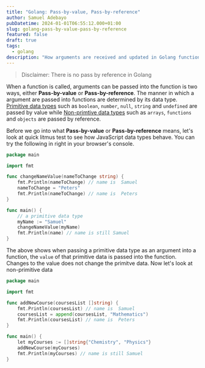 ```yaml
---
title: "Golang: Pass-by-value, Pass-by-reference"
author: Samuel Adebayo
pubDatetime: 2024-01-01T06:55:12.000+01:00
slug: golang-pass-by-value-pass-by-reference
featured: false
draft: true
tags:
  - golang
description: "How arguments are received and updated in Golang functions."
---
```


> Disclaimer: There is no pass by reference in Golang

When a function is called, arguments can be passed into the function is two ways, either **Pass-by-value** or **Pass-by-reference**.
The manner in which a argument are passed into functions are determined by its data type. [Primitive data types](https://developer.mozilla.org/en-US/docs/Glossary/Primitive) such as `boolean`, `number`, `null`, `string` and `undefined` are passed by value while [Non-primtive data types](https://developer.mozilla.org/en-US/docs/Web/JavaScript/Data_structures#objects) such as `arrays`, `functions` and `objects` are passed by reference.

Before we go into what **Pass-by-value** or **Pass-by-reference** means, let's look at quick litmus test to see how JavaScript data types behave. You can try the following in right in your browser's console.

```go
package main

import fmt

func changeNameValue(nameToChange string) {
	fmt.Println(nameToChange) // name is  Samuel
	nameToChange = "Peters"
	fmt.Println(nameToChange) // name is  Peters
}

func main() {
	// a primitive data type
	myName := "Samuel"
	changeNameValue(myName)
	fmt.Println(name) // name is still Samuel
}
```

The above shows when passing a primitive data type as an argument into a function, the `value` of that primitive data is passed into the function. Changes to the value does not change the primitve data. Now let's look at non-primitive data

```go
package main

import fmt

func addNewCourse(coursesList []string) {
	fmt.Println(coursesList) // name is  Samuel
	coursesList = append(coursesList, "Mathematics")
	fmt.Println(coursesList) // name is  Peters
}

func main() {
	let myCourses := []string{"Chemistry", "Physics"}
	addNewCourse(myCourses)
	fmt.Println(myCourses) // name is still Samuel
}
```
